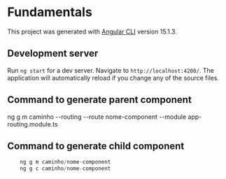 # Fundamentals

This project was generated with [Angular CLI](https://github.com/angular/angular-cli) version 15.1.3.

## Development server

Run `ng start` for a dev server. Navigate to `http://localhost:4200/`. The application will automatically reload if you change any of the source files.

## Command to generate parent component

ng g m caminho --routing --route nome-component --module app-routing.module.ts

## Command to generate child component

```ts
    ng g m caminho/nome-component
    ng g c caminho/nome-component
```
